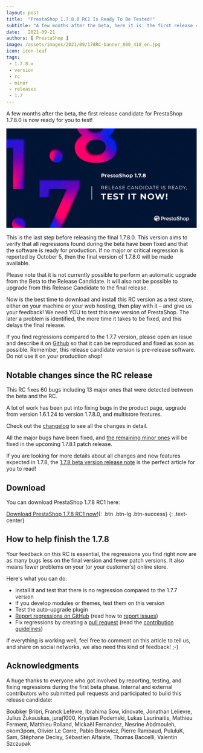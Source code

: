 ```yaml
---
layout: post
title:  "PrestaShop 1.7.8.0 RC1 Is Ready To Be Tested!"
subtitle: "A few months after the beta, here it is: the first release candidate for PrestaShop 1.7.8.0 is now ready for you to test!"
date:   2021-09-21
authors: [ PrestaShop ]
image: /assets/images/2021/09/178RC-banner_800_418_en.jpg
icon: icon-leaf
tags:
 - 1.7.8.x
 - version
 - rc
 - minor
 - releases
 - 1.7
---
```


A few months after the beta, the first release candidate for PrestaShop 1.7.8.0 is now ready for you to test!

![1.7.8 RC1 is available!](/assets/images/2021/09/178RC-banner_1200_628_en.jpg)

This is the last step before releasing the final 1.7.8.0. This version aims to verify that all regressions found during the beta have been fixed and that the software is ready for production. If no major or critical regression is reported by October 5, then the final version of 1.7.8.0 will be made available.

Please note that it is not currently possible to perform an automatic upgrade from the Beta to the Release Candidate. It will also not be possible to upgrade from this Release Candidate to the final release.

Now is the best time to download and install this RC version as a test store, either on your machine or your web hosting, then play with it – and give us your feedback! We need YOU to test this new version of PrestaShop. The later a problem is identified, the more time it takes to be fixed, and this delays the final release.

If you find regressions compared to the 1.7.7 version, please open an issue and describe it on [Github](https://github.com/PrestaShop/PrestaShop/issues/new?template=1_bug_report.md) so that it can be reproduced and fixed as soon as possible.
Remember, this release candidate version is pre-release software. Do not use it on your production shop!

## Notable changes since the RC release

This RC fixes 60 bugs including 13 major ones that were detected between the beta and the RC.

A lot of work has been put into fixing bugs in the product page, upgrade from version 1.6.1.24 to version 1.7.8.0, and multistore features.

Check out the [changelog](https://github.com/PrestaShop/PrestaShop/releases/tag/1.7.8.0-rc.1) to see all the changes in detail. 

All the major bugs have been fixed, and [the remaining minor ones](https://github.com/PrestaShop/PrestaShop/issues?q=+is%3Aissue+milestone%3A1.7.8.1+) will be fixed in the upcoming 1.7.8.1 patch release.

If you are looking for more details about all changes and new features expected in 1.7.8, the [1.7.8 beta version release note](https://build.prestashop.com/news/prestashop-1-7-8-0-beta-release/) is the perfect article for you to read!

## Download

You can download PrestaShop 1.7.8 RC1 here:

[Download PrestaShop 1.7.8 RC1 now!](https://www.prestashop.com/versions){: .btn .btn-lg .btn-success}
{: .text-center}

## How to help finish the 1.7.8

Your feedback on this RC is essential, the regressions you find right now are as many bugs less on the final version and fewer patch versions. It also means fewer problems on your (or your customer’s) online store.

Here's what you can do:

- Install it and test that there is no regression compared to the 1.7.7 version
- If you develop modules or themes, test them on this version
- Test the auto-upgrade plugin
- [Report regressions on GitHub](https://github.com/PrestaShop/PrestaShop/issues) (read how to [report issues](https://devdocs.prestashop.com/1.7/contribute/contribute-reporting-issues/))
- Fix regressions by creating a [pull request](https://github.com/PrestaShop/PrestaShop/compare) (read the [contribution guidelines](https://devdocs.prestashop.com/1.7/contribute/contribution-guidelines/))

If everything is working well, feel free to comment on this article to tell us, and share on social networks, we also need this kind of feedback! ;-)

## Acknowledgments

A huge thanks to everyone who got involved by reporting, testing, and fixing regressions during the first beta phase.
Internal and external contributors who submitted pull requests and participated to build this release candidate: 

Boubker Bribri, Franck Lefèvre, Ibrahima Sow, idnovate, Jonathan Lelievre, Julius Žukauskas, juraj1000, Krystian Podemski, Lukas Laurinaitis, Mathieu Ferment, Matthieu Rolland, Mickaël Fernandez, Nesrine Abdmouleh, okom3pom, Olivier Le Corre, Pablo Borowicz, Pierre Rambaud, PululuK, Sam, Stéphane Decisy, Sébastien Alfaiate, Thomas Baccelli, Valentin Szczupak
